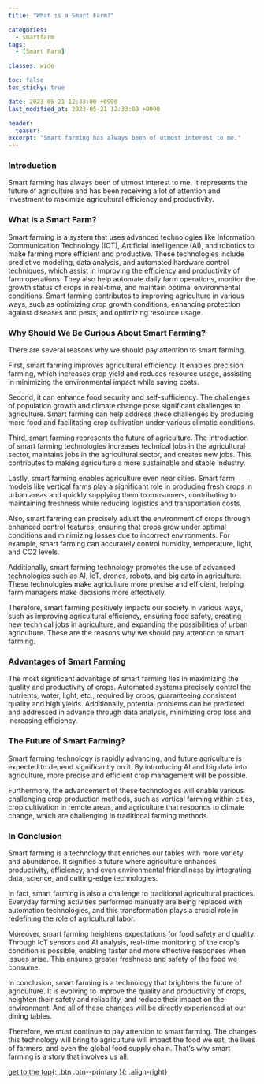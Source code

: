 ```yaml
---
title: "What is a Smart Farm?"

categories:
  - smartfarm
tags:
  - [Smart Farm]

classes: wide

toc: false
toc_sticky: true

date: 2023-05-21 12:33:00 +0900
last_modified_at: 2023-05-21 12:33:00 +0900

header:
  teaser:
excerpt: "Smart farming has always been of utmost interest to me."
---
```


### Introduction
Smart farming has always been of utmost interest to me. It represents the future of agriculture and has been receiving a lot of attention and investment to maximize agricultural efficiency and productivity.

### What is a Smart Farm?
Smart farming is a system that uses advanced technologies like Information Communication Technology (ICT), Artificial Intelligence (AI), and robotics to make farming more efficient and productive. These technologies include predictive modeling, data analysis, and automated hardware control techniques, which assist in improving the efficiency and productivity of farm operations. They also help automate daily farm operations, monitor the growth status of crops in real-time, and maintain optimal environmental conditions. Smart farming contributes to improving agriculture in various ways, such as optimizing crop growth conditions, enhancing protection against diseases and pests, and optimizing resource usage.

### Why Should We Be Curious About Smart Farming?
There are several reasons why we should pay attention to smart farming.

First, smart farming improves agricultural efficiency. It enables precision farming, which increases crop yield and reduces resource usage, assisting in minimizing the environmental impact while saving costs.

Second, it can enhance food security and self-sufficiency. The challenges of population growth and climate change pose significant challenges to agriculture. Smart farming can help address these challenges by producing more food and facilitating crop cultivation under various climatic conditions.

Third, smart farming represents the future of agriculture. The introduction of smart farming technologies increases technical jobs in the agricultural sector, maintains jobs in the agricultural sector, and creates new jobs. This contributes to making agriculture a more sustainable and stable industry.

Lastly, smart farming enables agriculture even near cities. Smart farm models like vertical farms play a significant role in producing fresh crops in urban areas and quickly supplying them to consumers, contributing to maintaining freshness while reducing logistics and transportation costs.

Also, smart farming can precisely adjust the environment of crops through enhanced control features, ensuring that crops grow under optimal conditions and minimizing losses due to incorrect environments. For example, smart farming can accurately control humidity, temperature, light, and CO2 levels.

Additionally, smart farming technology promotes the use of advanced technologies such as AI, IoT, drones, robots, and big data in agriculture. These technologies make agriculture more precise and efficient, helping farm managers make decisions more effectively.

Therefore, smart farming positively impacts our society in various ways, such as improving agricultural efficiency, ensuring food safety, creating new technical jobs in agriculture, and expanding the possibilities of urban agriculture. These are the reasons why we should pay attention to smart farming.

### Advantages of Smart Farming
The most significant advantage of smart farming lies in maximizing the quality and productivity of crops. Automated systems precisely control the nutrients, water, light, etc., required by crops, guaranteeing consistent quality and high yields. Additionally, potential problems can be predicted and addressed in advance through data analysis, minimizing crop loss and increasing efficiency.

### The Future of Smart Farming?
Smart farming technology is rapidly advancing, and future agriculture is expected to depend significantly on it. By introducing AI and big data into agriculture, more precise and efficient crop management will be possible.

Furthermore, the advancement of these technologies will enable various challenging crop production methods, such as vertical farming within cities, crop cultivation in remote areas, and agriculture that responds to climate change, which are challenging in traditional farming methods.

### In Conclusion
Smart farming is a technology that enriches our tables with more variety and abundance. It signifies a future where agriculture enhances productivity, efficiency, and even environmental friendliness by integrating data, science, and cutting-edge technologies.

In fact, smart farming is also a challenge to traditional agricultural practices. Everyday farming activities performed manually are being replaced with automation technologies, and this transformation plays a crucial role in redefining the role of agricultural labor.

Moreover, smart farming heightens expectations for food safety and quality. Through IoT sensors and AI analysis, real-time monitoring of the crop's condition is possible, enabling faster and more effective responses when issues arise. This ensures greater freshness and safety of the food we consume.

In conclusion, smart farming is a technology that brightens the future of agriculture. It is evolving to improve the quality and productivity of crops, heighten their safety and reliability, and reduce their impact on the environment. And all of these changes will be directly experienced at our dining tables.

Therefore, we must continue to pay attention to smart farming. The changes this technology will bring to agriculture will impact the food we eat, the lives of farmers, and even the global food supply chain. That's why smart farming is a story that involves us all.

[get to the top](#){: .btn .btn--primary }{: .align-right}
